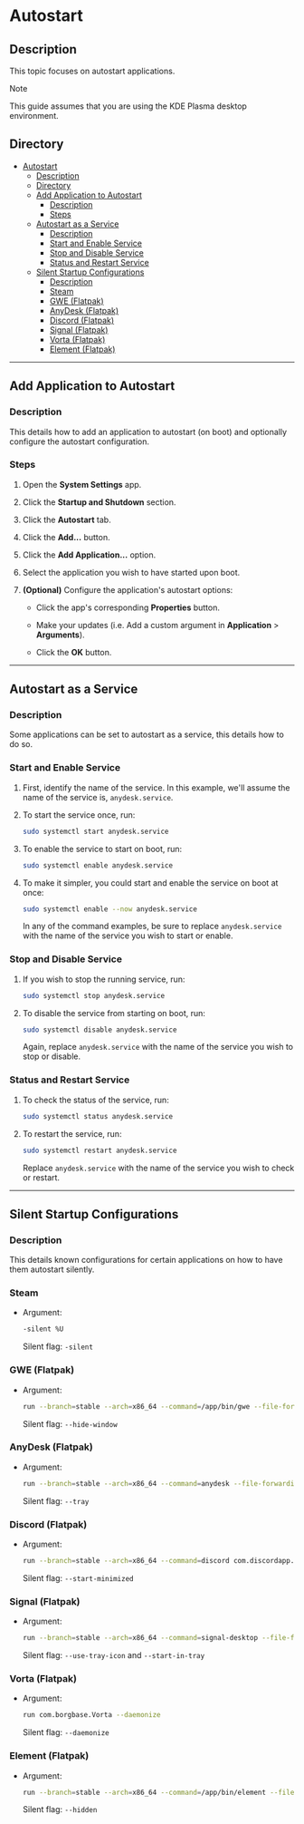 # Autostart

## Description

This topic focuses on autostart applications.

> [!NOTE]  
> This guide assumes that you are using the KDE Plasma desktop environment.

## Directory

- [Autostart](#autostart)
  - [Description](#description)
  - [Directory](#directory)
  - [Add Application to Autostart](#add-application-to-autostart)
    - [Description](#description-1)
    - [Steps](#steps)
  - [Autostart as a Service](#autostart-as-a-service)
    - [Description](#description-2)
    - [Start and Enable Service](#start-and-enable-service)
    - [Stop and Disable Service](#stop-and-disable-service)
    - [Status and Restart Service](#status-and-restart-service)
  - [Silent Startup Configurations](#silent-startup-configurations)
    - [Description](#description-3)
    - [Steam](#steam)
    - [GWE (Flatpak)](#gwe-flatpak)
    - [AnyDesk (Flatpak)](#anydesk-flatpak)
    - [Discord (Flatpak)](#discord-flatpak)
    - [Signal (Flatpak)](#signal-flatpak)
    - [Vorta (Flatpak)](#vorta-flatpak)
    - [Element (Flatpak)](#element-flatpak)

---

## Add Application to Autostart

### Description

This details how to add an application to autostart (on boot) and optionally configure the autostart configuration.

### Steps

1. Open the **System Settings** app.

2. Click the **Startup and Shutdown** section.

3. Click the **Autostart** tab.

4. Click the **Add...** button.

5. Click the **Add Application...** option.

6. Select the application you wish to have started upon boot.

7. **(Optional)** Configure the application's autostart options:

   - Click the app's corresponding **Properties** button.

   - Make your updates (i.e. Add a custom argument in **Application** > **Arguments**).

   - Click the **OK** button.

---

## Autostart as a Service

### Description

Some applications can be set to autostart as a service, this details how to do so.

### Start and Enable Service

1. First, identify the name of the service. In this example, we'll assume the name of the service is, `anydesk.service`.

2. To start the service once, run:

    ```sh
    sudo systemctl start anydesk.service
    ```

3. To enable the service to start on boot, run:

    ```sh
    sudo systemctl enable anydesk.service
    ```

4. To make it simpler, you could start and enable the service on boot at once:

    ```sh
    sudo systemctl enable --now anydesk.service
    ```

    In any of the command examples, be sure to replace `anydesk.service` with the name of the service you wish to start or enable.

### Stop and Disable Service

1. If you wish to stop the running service, run:

    ```sh
    sudo systemctl stop anydesk.service
    ```

2. To disable the service from starting on boot, run:

    ```sh
    sudo systemctl disable anydesk.service
    ```

    Again, replace `anydesk.service` with the name of the service you wish to stop or disable.

### Status and Restart Service

1. To check the status of the service, run:

    ```sh
    sudo systemctl status anydesk.service
    ```

2. To restart the service, run:

    ```sh
    sudo systemctl restart anydesk.service
    ```

    Replace `anydesk.service` with the name of the service you wish to check or restart.

---

## Silent Startup Configurations

### Description

This details known configurations for certain applications on how to have them autostart silently.

### Steam

- Argument:

    ```sh
    -silent %U
    ```

    Silent flag: `-silent`

### GWE (Flatpak)

- Argument:

    ```sh
    run --branch=stable --arch=x86_64 --command=/app/bin/gwe --file-forwarding com.leinardi.gwe --hide-window @@u %U @@
    ```

    Silent flag: `--hide-window`

### AnyDesk (Flatpak)

- Argument:

    ```sh
    run --branch=stable --arch=x86_64 --command=anydesk --file-forwarding com.anydesk.Anydesk --tray @@u %u @@
    ```

    Silent flag: `--tray`

### Discord (Flatpak)

- Argument:

    ```sh
    run --branch=stable --arch=x86_64 --command=discord com.discordapp.Discord --start-minimized
    ```

    Silent flag: `--start-minimized`

### Signal (Flatpak)

- Argument:

    ```sh
    run --branch=stable --arch=x86_64 --command=signal-desktop --file-forwarding org.signal.Signal --use-tray-icon --start-in-tray @@u %U @@
    ```

    Silent flag: `--use-tray-icon` and `--start-in-tray`

### Vorta (Flatpak)

- Argument:

    ```sh
    run com.borgbase.Vorta --daemonize
    ```

    Silent flag: `--daemonize`

### Element (Flatpak)

- Argument:

    ```sh
    run --branch=stable --arch=x86_64 --command=/app/bin/element --file-forwarding im.riot.Riot --hidden @@u %U @@
    ```

    Silent flag: `--hidden`

